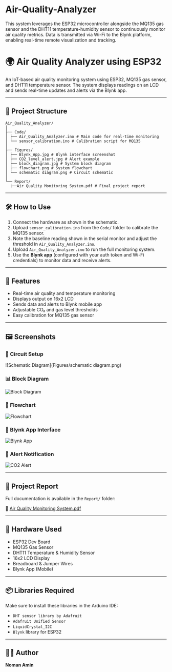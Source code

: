 # Air-Quality-Analyzer
This system leverages the ESP32 microcontroller alongside the MQ135 gas sensor and the DHT11 temperature-humidity sensor to continuously monitor air quality metrics. Data is transmitted via Wi-Fi to the Blynk platform, enabling real-time remote visualization and tracking.


# 🌍 Air Quality Analyzer using ESP32

An IoT-based air quality monitoring system using ESP32, MQ135 gas sensor, and DHT11 temperature sensor. The system displays readings on an LCD and sends real-time updates and alerts via the Blynk app.

---

## 📁 Project Structure
```
Air_Quality_Analyzer/
│
├── Code/
│ ├── Air_Quality_Analyzer.ino # Main code for real-time monitoring
│ └── sensor_calibration.ino # Calibration script for MQ135
│
├── Figures/
│ ├── Blynk_App.jpg # Blynk interface screenshot
│ ├── CO2_level_alert.jpg # Alert example
│ ├── block_diagram.jpg # System block diagram
│ ├── flowchart.png # System flowchart
│ └── schematic diagram.png # Circuit schematic
│
└── Report/
  ├──Air Quality Monitoring System.pdf # Final project report

```
---

## 🛠️ How to Use

1. Connect the hardware as shown in the schematic.
2. Upload `sensor_calibration.ino` from the `Code/` folder to calibrate the MQ135 sensor.
3. Note the baseline reading shown in the serial monitor and adjust the threshold in `Air_Quality_Analyzer.ino`.
4. Upload `Air_Quality_Analyzer.ino` to run the full monitoring system.
5. Use the **Blynk app** (configured with your auth token and Wi-Fi credentials) to monitor data and receive alerts.

---

## 📱 Features

- Real-time air quality and temperature monitoring
- Displays output on 16x2 LCD
- Sends data and alerts to Blynk mobile app
- Adjustable CO₂ and gas level thresholds
- Easy calibration for MQ135 gas sensor

---

## 🖼️ Screenshots

### 🔧 Circuit Setup
![Schematic Diagram](Figures/schematic diagram.png)

### 📊 Block Diagram
![Block Diagram](Figures/block_diagram.jpg)

### 🔄 Flowchart
![Flowchart](Figures/flowchart.png)

### 📱 Blynk App Interface
![Blynk App](Figures/Blynk_App.jpg)

### 🚨 Alert Notification
![CO2 Alert](Figures/CO2_level_alert.jpg)

---

## 📄 Project Report

Full documentation is available in the `Report/` folder:

📘 [Air Quality Monitoring System.pdf](Report/Air%20Quality%20Monitoring%20System.pdf)

---

## 🧰 Hardware Used

- ESP32 Dev Board
- MQ135 Gas Sensor
- DHT11 Temperature & Humidity Sensor
- 16x2 LCD Display
- Breadboard & Jumper Wires
- Blynk App (Mobile)

---

## 📦 Libraries Required

Make sure to install these libraries in the Arduino IDE:

- `DHT sensor library by Adafruit`
- `Adafruit Unified Sensor`
- `LiquidCrystal_I2C`
- `Blynk` library for ESP32

---

## 👨‍💻 Author

**Noman Amin**  
 



